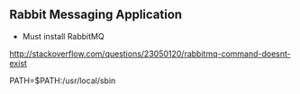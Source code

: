 ## Rabbit Messaging Application

* Must install RabbitMQ

http://stackoverflow.com/questions/23050120/rabbitmq-command-doesnt-exist

PATH=$PATH:/usr/local/sbin